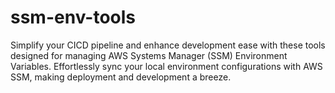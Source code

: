 # ssm-env-tools
Simplify your CICD pipeline and enhance development ease with these tools designed for managing AWS Systems Manager (SSM) Environment Variables. Effortlessly sync your local environment configurations with AWS SSM, making deployment and development a breeze.
